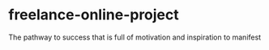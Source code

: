 # freelance-online-project
The pathway to success that is full of motivation and inspiration to manifest
